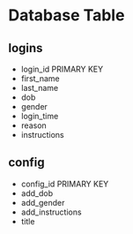 # Database Table

## logins
- login_id      PRIMARY KEY
- first_name
- last_name
- dob
- gender
- login_time
- reason
- instructions

## config
- config_id     PRIMARY KEY
- add_dob
- add_gender
- add_instructions
- title
